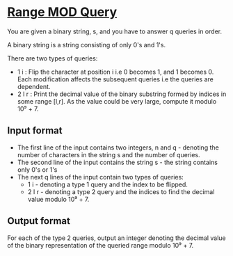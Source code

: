 # [Range MOD Query][link]

You are given a binary string, s, and you have to answer q queries in order.

A binary string is a string consisting of only 0's and 1's.

There are two types of queries:

- 1 i : Flip the character at position i i.e 0 becomes 1, and 1 becomes 0. Each modification affects the subsequent queries i.e the queries are dependent.
- 2 l r : Print the decimal value of the binary substring formed by indices in some range [l,r]. As the value could be very large, compute it modulo 10⁹ + 7.

## Input format

- The first line of the input contains two integers, n and q - denoting the number of characters in the string s and the number of queries.
- The second line of the input contains the string s - the string contains only 0's or 1's
- The next q lines of the input contain two types of queries:
  - 1 i - denoting a type 1 query and the index to be flipped.
  - 2 l r - denoting a type 2 query and the indices to find the decimal value modulo 10⁹ + 7.

## Output format

For each of the type 2 queries, output an integer denoting the decimal value of the binary representation of the queried range modulo 10⁹ + 7.

[link]: https://www.hackerearth.com/practice/data-structures/advanced-data-structures/segment-trees/practice-problems/algorithm/range-mod-query-ffd459d7/
